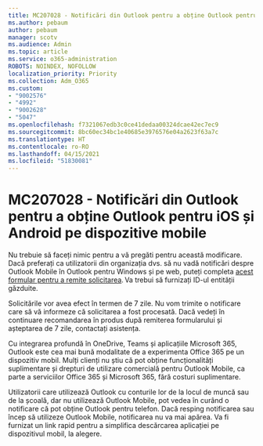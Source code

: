 ```yaml
---
title: MC207028 - Notificări din Outlook pentru a obține Outlook pentru iOS și Android pe dispozitive mobile
ms.author: pebaum
author: pebaum
manager: scotv
ms.audience: Admin
ms.topic: article
ms.service: o365-administration
ROBOTS: NOINDEX, NOFOLLOW
localization_priority: Priority
ms.collection: Adm_O365
ms.custom:
- "9002576"
- "4992"
- "9002628"
- "5047"
ms.openlocfilehash: f7321067edb3c0ce41dedaa00324dcae42ec7ec9
ms.sourcegitcommit: 8bc60ec34bc1e40685e3976576e04a2623f63a7c
ms.translationtype: HT
ms.contentlocale: ro-RO
ms.lasthandoff: 04/15/2021
ms.locfileid: "51830081"
---
```

# <a name="mc207028---notifications-in-outlook-to-obtain-outlook-for-ios-and-android-on-mobile-devices"></a>MC207028 - Notificări din Outlook pentru a obține Outlook pentru iOS și Android pe dispozitive mobile

Nu trebuie să faceți nimic pentru a vă pregăti pentru această modificare. Dacă preferați ca utilizatorii din organizația dvs. să nu vadă notificări despre Outlook Mobile în Outlook pentru Windows și pe web, puteți completa [acest formular pentru a remite solicitarea](https://aka.ms/MC207028). Va trebui să furnizați ID-ul entității găzduite. 

Solicitările vor avea efect în termen de 7 zile. Nu vom trimite o notificare care să vă informeze că solicitarea a fost procesată. Dacă vedeți în continuare recomandarea în produs după remiterea formularului și așteptarea de 7 zile, contactați asistența.

Cu integrarea profundă în OneDrive, Teams și aplicațiile Microsoft 365, Outlook este cea mai bună modalitate de a experimenta Office 365 pe un dispozitiv mobil. Mulți clienți nu știu că pot obține funcționalități suplimentare și drepturi de utilizare comercială pentru Outlook Mobile, ca parte a serviciilor Office 365 și Microsoft 365, fără costuri suplimentare.

Utilizatorii care utilizează Outlook cu conturile lor de la locul de muncă sau de la școală, dar nu utilizează Outlook Mobile, pot vedea în curând o notificare că pot obține Outlook pentru telefon. Dacă resping notificarea sau încep să utilizeze Outlook Mobile, notificarea nu va mai apărea. Va fi furnizat un link rapid pentru a simplifica descărcarea aplicației pe dispozitivul mobil, la alegere.

